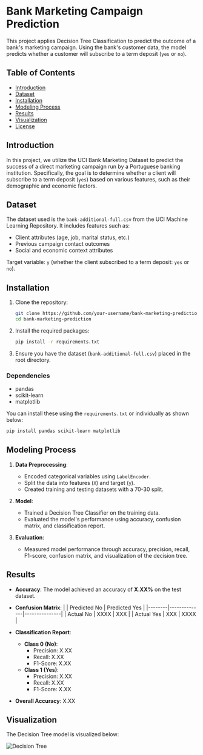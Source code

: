 # Bank Marketing Campaign Prediction

This project applies Decision Tree Classification to predict the outcome of a bank's marketing campaign. Using the bank's customer data, the model predicts whether a customer will subscribe to a term deposit (`yes` or `no`).

## Table of Contents

- [Introduction](#introduction)
- [Dataset](#dataset)
- [Installation](#installation)
- [Modeling Process](#modeling-process)
- [Results](#results)
- [Visualization](#visualization)
- [License](#license)

## Introduction

In this project, we utilize the UCI Bank Marketing Dataset to predict the success of a direct marketing campaign run by a Portuguese banking institution. Specifically, the goal is to determine whether a client will subscribe to a term deposit (`yes`) based on various features, such as their demographic and economic factors.

## Dataset

The dataset used is the `bank-additional-full.csv` from the UCI Machine Learning Repository. It includes features such as:
- Client attributes (age, job, marital status, etc.)
- Previous campaign contact outcomes
- Social and economic context attributes

Target variable: `y` (whether the client subscribed to a term deposit: `yes` or `no`).

## Installation

1. Clone the repository:
    ```bash
    git clone https://github.com/your-username/bank-marketing-prediction.git
    cd bank-marketing-prediction
    ```

2. Install the required packages:
    ```bash
    pip install -r requirements.txt
    ```

3. Ensure you have the dataset (`bank-additional-full.csv`) placed in the root directory.

### Dependencies
- pandas
- scikit-learn
- matplotlib

You can install these using the `requirements.txt` or individually as shown below:
```bash
pip install pandas scikit-learn matplotlib
```

## Modeling Process

1. **Data Preprocessing**:
   - Encoded categorical variables using `LabelEncoder`.
   - Split the data into features (`X`) and target (`y`).
   - Created training and testing datasets with a 70-30 split.

2. **Model**:
   - Trained a Decision Tree Classifier on the training data.
   - Evaluated the model's performance using accuracy, confusion matrix, and classification report.

3. **Evaluation**:
   - Measured model performance through accuracy, precision, recall, F1-score, confusion matrix, and visualization of the decision tree.

## Results

- **Accuracy**: The model achieved an accuracy of **X.XX%** on the test dataset.
- **Confusion Matrix**:
    |        | Predicted No | Predicted Yes |
    |--------|--------------|---------------|
    | Actual No |  XXXX         | XXX          |
    | Actual Yes |  XXX         | XXXX         |

- **Classification Report**:
  - **Class 0 (No)**:
    - Precision: X.XX
    - Recall: X.XX
    - F1-Score: X.XX
  - **Class 1 (Yes)**:
    - Precision: X.XX
    - Recall: X.XX
    - F1-Score: X.XX

- **Overall Accuracy**: X.XX

## Visualization

The Decision Tree model is visualized below:

![Decision Tree](decision_tree.png)


